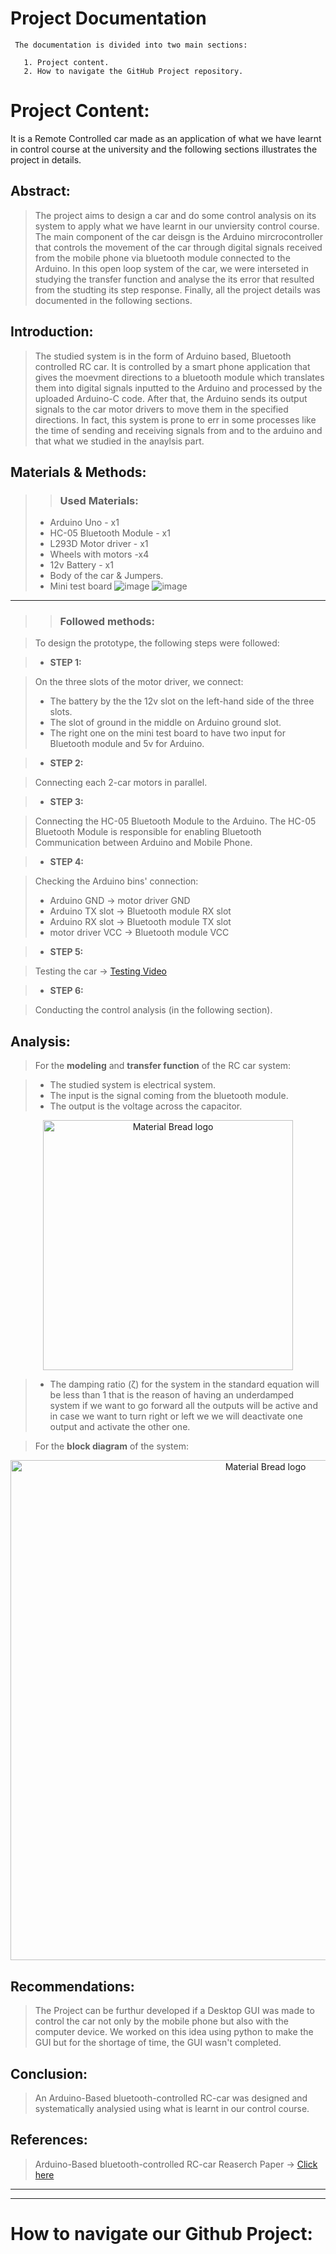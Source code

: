 # Project Documentation
     
     The documentation is divided into two main sections:
     
       1. Project content.
       2. How to navigate the GitHub Project repository.


# Project Content:

It is a Remote Controlled car made as an application of what we have learnt in control course at the university and the following sections illustrates the project in details.


## Abstract:

> The project aims to design a car and do some control analysis on its system to apply what we have learnt in our unviersity control course. The main component of the car deisgn is the Arduino mircrocontroller that controls the movement of the car through digital signals received from the mobile phone via bluetooth module connected to the Arduino. In this open loop system of the car, we were interseted in studying the transfer function and analyse the its error that resulted from the studting its step response. Finally, all the project details was documented in the following sections.

## Introduction:

> The studied system is in the form of Arduino based, Bluetooth controlled RC car. It is controlled by a smart phone application that gives the moevment directions to a bluetooth module which translates them into digital signals inputted to the Arduino and processed by the uploaded Arduino-C code. After that, the Arduino sends its output signals to the car motor drivers to move them in the specified directions. In fact, this system is prone to err in some processes like the time of sending and receiving signals from and to the arduino and that what we studied in the anaylsis part.

## Materials & Methods:
> > ### Used Materials:
>  * Arduino Uno - x1
>  * HC-05 Bluetooth Module - x1
>  * L293D Motor driver - x1
>  * Wheels with motors -x4
>  * 12v Battery - x1
>  * Body of the car & Jumpers.  
>  * Mini test board
> ![image](https://user-images.githubusercontent.com/91850794/209566528-f5a3030d-9f0d-40e6-9832-2d619277c89c.png)
> ![image](https://user-images.githubusercontent.com/91850794/209566993-0ddf124b-7608-4307-805c-45c816e22ac7.png)
______________________________________________________________
>> ### Followed methods:

>To design the prototype, the following steps were followed:

> * **STEP 1:**

>  On the three slots of the motor driver, we connect:
>   - The battery by the the 12v slot on the left-hand side of the three slots.
>   - The slot of ground in the middle on Arduino ground slot.
>   - The right one on the mini test board to have two  input for Bluetooth module and 5v for Arduino.

> * **STEP 2:**

>  Connecting each 2-car motors in parallel.

> * **STEP 3:**

>  Connecting the HC-05 Bluetooth Module to the Arduino.
>  The HC-05 Bluetooth Module is responsible for enabling Bluetooth Communication between Arduino and Mobile Phone.

> * **STEP 4:**
  
>  Checking the Arduino bins' connection:
>  * Arduino GND -> motor driver GND
>  * Arduino TX slot -> Bluetooth module RX slot
>  * Arduino RX slot -> Bluetooth module TX slot
>  * motor driver VCC -> Bluetooth module VCC

> * **STEP 5:** 

>  Testing the car -> [Testing Video](https://github.com/Controllers-Group/RC_car_project/tree/main/Testing)

> * **STEP 6:** 

> Conducting the control analysis (in the following section). 


## Analysis:

> For the **modeling** and **transfer function** of the RC car system:

>   * The studied system is electrical system. 
>   * The input is the signal coming from the bluetooth module. 
>   * The output is the voltage across the capacitor.

<p align="center">
 <img width="400" src="https://user-images.githubusercontent.com/91850794/209574164-bc1a8112-d742-46ba-8d89-12a4e76c8652.png" alt="Material Bread logo">
 </p>
 
>   * The damping ratio (ζ) for the system in the standard equation will be less than 1 that is the reason of having an underdamped system if we want to go forward all the outputs will be active and in case we want to turn right or left we we will deactivate one output and activate the other one.

> For the **block diagram** of the system:

<p align="center">
 <img width="800" src="https://user-images.githubusercontent.com/91850794/209575006-4ab8e528-c55e-4265-b918-d6305561f3f6.png" alt="Material Bread logo">
 </p>
 



## Recommendations:

> The Project can be furthur developed if a Desktop GUI was made to control the car not only by the mobile phone but also with the computer device. We worked on this idea using python to make the GUI but for the shortage of time, the GUI wasn't completed.

## Conclusion:

> An Arduino-Based bluetooth-controlled RC-car was designed and systematically analysied using what is learnt in our control course. 

## References:

> Arduino-Based bluetooth-controlled RC-car Reaserch Paper -> [Click here](http://csjournals.com/IJCSC/PDF11-1/2.%20Paul.pdf)



_________________________________________________________________________
_________________________________________________________________________

# How to navigate our Github Project:

